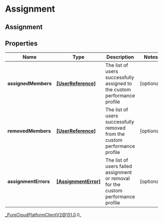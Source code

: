 # Assignment

## Assignment

## Properties

|Name | Type | Description | Notes|
|------------ | ------------- | ------------- | -------------|
| **assignedMembers** | [**[UserReference]**](UserReference) | The list of users successfully assigned to the custom performance profile | [optional] |
| **removedMembers** | [**[UserReference]**](UserReference) | The list of users successfully removed from the custom performance profile | [optional] |
| **assignmentErrors** | [**[AssignmentError]**](AssignmentError) | The list of users failed assignment or removal for the custom performance profile | [optional] |



_PureCloudPlatformClientV2@151.0.0_

